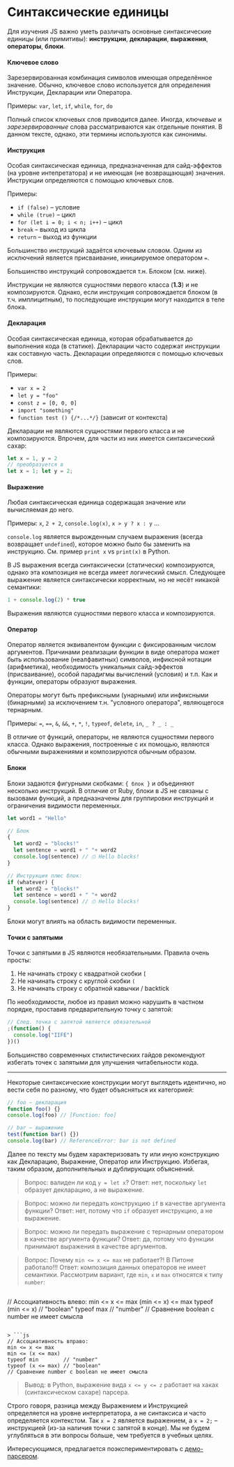 # Синтаксические единицы

Для изучения JS важно уметь различать основные синтаксические единицы
(или примитивы): **инструкции**, **декларации**, **выражения**,
**операторы**, **блоки**.

#### Ключевое слово

Зарезервированная комбинация символов имеющая определённое значение.
Обычно, ключевое слово используется для определения Инструкции, Декларации или Оператора.

Примеры: `var`, `let`, `if`, `while`, `for`, `do`

Полный список ключевых слов приводится далее. Иногда, *ключевые* и *зарезервированные*
слова рассматриваются как отдельные понятия. В данном тексте, однако, эти термины
используются как синонимы.

#### Инструкция

Особая синтаксическая единица, предназначенная для сайд-эффектов
(на уровне интепретатора) и не имеющая (не возвращающая) значения.
Инструкции определяются с помощью ключевых слов.

Примеры:
* `if (false)` – условие
* `while (true)` – цикл
* `for (let i = 0; i < n; i++)` – цикл
* `break` – выход из цикла
* `return` – выход из функции

Большинство инструкций задаётся ключевым словом.
Одним из исключений является присваивание, инициируемое оператором `=`.

Большинство инструкций сопровождается т.н. Блоком (см. ниже).

Инструкции не являются сущностями первого класса (**1.3**) и не композируются.
Однако, если инструкция сопровождается блоком (в т.ч. имплицитным), то последующие инструкции
могут находится в теле блока.

#### Декларация

Особая синтаксическая единица, которая обрабатывается до выполнения кода
(в статике). Декларации часто содержат инструкции как составную часть.
Декларации определяются с помощью ключевых слов.

Примеры:
* `var x = 2`
* `let y = "foo"`
* `const z = [0, 0, 0]`
* `import "something"`
* `function test () {/*...*/}` (зависит от контекста)

Декларации не являются сущностями первого класса и не композируются.
Впрочем, для части из них имеется синтаксический сахар:

```js
let x = 1, y = 2
// преобразуется в
let x = 1; let y = 2;
```

#### Выражение

Любая синтаксическая единица содержащая значение или вычисляемая до него.

Примеры: `x`, `2 + 2`, `console.log(x)`, `x > y ? x : y` ...

`console.log` является вырожденным случаем выражения (всегда возвращает `undefined`), которое можно было бы заменить на инструкцию.
См. пример `print x` vs `print(x)` в Python.

В JS выражения всегда синтаксически (статически) композируются, однако
эта композиция не всегда имеет логический смысл. Следующее выражение
является синтаксически корректным, но не несёт никакой семантики:

```js
1 + console.log(2) * true
```

Выражения являются сущностями первого класса и композируются.

#### Оператор

Оператор является эквивалентом функции с фиксированным числом аргументов.
Причинами реализации функции в виде оператора может быть использование
(неалфавитных) символов, инфиксной нотации (арифметика), необходимость
уникальных сайд-эффектов (присваивание), особой парадигмы вычислений
(условия) и т.п. Как и функции, операторы образуют выражения.

Операторы могут быть префиксными (унарными) или инфиксными (бинарными)
за исключением т.н. "условного оператора", являющегося тернарным.

Примеры: `=`, `==`, `&`, `&&`, `+`, `*`, `!`, `typeof`, `delete`, `in`, `_ ? _ : _`

В отличие от функций, операторы, не являются сущностями
первого класса. Однако выражения, построенные с их помощью,
являются обычными выражениями и композируются обычным образом.

#### Блоки

Блоки задаются фигурными скобками: `{ блок }` и объединяют несколько инструкций.
В отличие от Ruby, блоки в JS не связаны с вызовами функций, а
предназначены для группировки инструкций и ограничения видимости
переменных.

```js
let word1 = "Hello"

// Блок
{
  let word2 = "blocks!"
  let sentence = word1 + " "+ word2
  console.log(sentence) // ⎙ Hello blocks!
}

// Инструкция плюс блок:
if (whatever) {
  let word2 = "blocks!"
  let sentence = word1 + " "+ word2
  console.log(sentence) // ⎙ Hello blocks!
}
```

Блоки могут влиять на область видимости переменных.

#### Точки с запятыми

Точки с запятыми в JS являются необязательными. Правила очень просты:

1. Не начинать строку с квадратной скобки `[`
2. Не начинать строку с круглой скобки `(`
3. Не начинать строку с обратной кавычки / backtick

По необходимости, любое из правил можно нарушить в частном порядке,
проставив предварительную точку с запятой:

```js
// След. точка с запятой является обязательной
;(function() {
  console.log("IIFE")
})()
```

Большинство современных стилистических гайдов рекомендуют избегать
точек с запятыми для улучшения читабельности кода.

---

Некоторые синтаксические конструкции могут выглядеть идентично,
но вести себя по разному, что будет объясняться их категорией:

```js
// foo – декларация
function foo() {}
console.log(foo) // [Function: foo]

// bar – выражение
test(function bar() {})
console.log(bar) // ReferenceError: bar is not defined
```

Далее по тексту мы будем характеризовать ту или иную конструкцию как
Декларацию, Выражение, Оператор или Инструкцию.
Избегая, таким образом, дополнительных и дублирующих объяснений.

> Вопрос: валиден ли код `y = let x`?
> Ответ: нет, поскольку `let` образует декларацию, а не выражение.

> Вопрос: можно ли передать конструкцию `if` в качестве аргумента функции?
> Ответ: нет, потому что `if` образует инструкцию, а не выражение.

> Вопрос: можно ли передать выражение с тернарным оператором в качестве аргумента функции?
> Ответ: да, потому что функции принимают выражения в качестве аргументов.

> Вопрос: Почему `min <= x <= max` не работает?! В Питоне работало!!!
> Ответ: композиция данных операторов не имеет семантики. Рассмотрим вариант, где `min`, `x` и `max`
относятся к типу `number`:

> ```js
// Ассоциативность влево:
min <= x <= max
(min <= x) <= max
typeof (min <= x) // "boolean"
typeof max        // "number"
// Сравнение boolean с number не имеет смысла
```

> ```js
// Ассоциативность вправо:
min <= x <= max
min <= (x <= max)
typeof min        // "number"
typeof (x <= max) // "boolean"
// Сравнение number с boolean не имеет смысла
```

> Вывод: в Python, выражение вида `x <= y <= z` работает на хаках (синтаксическом сахаре) парсера.

Строго говоря, разница между Выражением и Инструкцией определяется на уровне интерпретатора, а не синтаксиса
и часто определяется контекстом. Так `x = 2` является выражением, а `x = 2;` – инструкцией (из-за наличия точки с запятой в конце).
Мы не будем углубляться в эти вопросы больше, чем требуется в учебных целях.

Интересующимся, предлагается поэкспериментировать с [демо-парсером](http://esprima.org/demo/parse.html).
